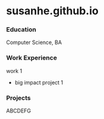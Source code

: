 # susanhe.github.io

### Education
Computer Science, BA

### Work Experience
work 1
- big impact project 1

### Projects
ABCDEFG
